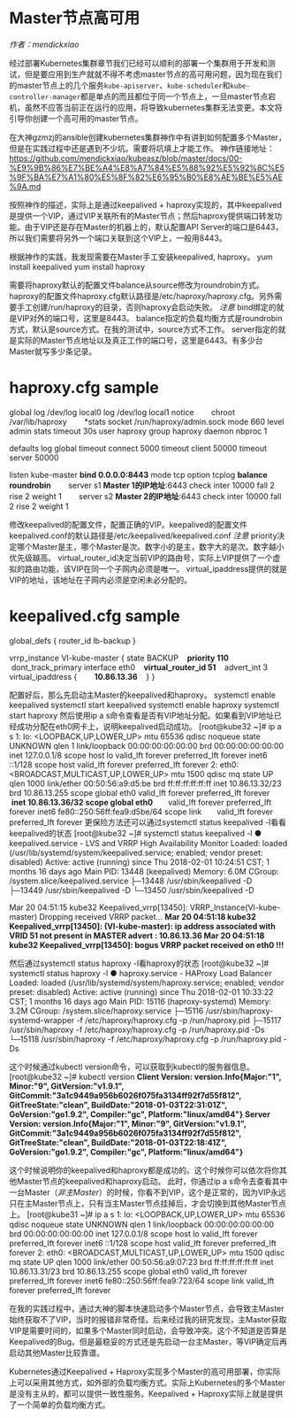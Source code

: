 # Master节点高可用
*作者：mendickxiao*

经过部署Kubernetes集群章节我们已经可以顺利的部署一个集群用于开发和测试，但是要应用到生产就就不得不考虑master节点的高可用问题，因为现在我们的master节点上的几个服务`kube-apiserver`、`kube-scheduler`和`kube-controller-manager`都是单点的而且都位于同一个节点上，一旦master节点宕机，虽然不应答当前正在运行的应用，将导致kubernetes集群无法变更。本文将引导你创建一个高可用的master节点。

在大神gzmzj的ansible创建kubernetes集群神作中有讲到如何配置多个Master，但是在实践过程中还是遇到不少坑。需要将坑填上才能工作。
神作链接地址：https://github.com/mendickxiao/kubeasz/blob/master/docs/00-%E9%9B%86%E7%BE%A4%E8%A7%84%E5%88%92%E5%92%8C%E5%9F%BA%E7%A1%80%E5%8F%82%E6%95%B0%E8%AE%BE%E5%AE%9A.md

按照神作的描述，实际上是通过keepalived + haproxy实现的，其中keepalived是提供一个VIP，通过VIP关联所有的Master节点；然后haproxy提供端口转发功能。由于VIP还是存在Master的机器上的，默认配置API Server的端口是6443，所以我们需要将另外一个端口关联到这个VIP上，一般用8443。

根据神作的实践，我发现需要在Master手工安装keepalived, haproxy。
yum install keepalived
yum install haproxy


需要将haproxy默认的配置文件balance从source修改为roundrobin方式。haproxy的配置文件haproxy.cfg默认路径是/etc/haproxy/haproxy.cfg。另外需要手工创建/run/haproxy的目录，否则haproxy会启动失败。
*注意*
bind绑定的就是VIP对外的端口号，这里是8443。
balance指定的负载均衡方式是roundrobin方式，默认是source方式。在我的测试中，source方式不工作。
server指定的就是实际的Master节点地址以及真正工作的端口号，这里是6443。有多少台Master就写多少条记录。

# haproxy.cfg sample
global
        log /dev/log    local0
        log /dev/log    local1 notice
        chroot /var/lib/haproxy
        *stats socket /run/haproxy/admin.sock mode 660 level admin
        stats timeout 30s
        user haproxy
        group haproxy
        daemon
        nbproc 1

defaults
        log     global
        timeout connect 5000
        timeout client  50000
        timeout server  50000

listen kube-master
        **bind 0.0.0.0:8443**
        mode tcp
        option tcplog
        **balance roundrobin**
        server s1 **Master 1的IP地址**:6443  check inter 10000 fall 2 rise 2 weight 1
        server s2 **Master 2的IP地址**:6443  check inter 10000 fall 2 rise 2 weight 1

修改keepalived的配置文件，配置正确的VIP。keepalived的配置文件keepalived.conf的默认路径是/etc/keepalived/keepalived.conf
*注意*
priority决定哪个Master是主，哪个Master是次。数字小的是主，数字大的是次。数字越小优先级越高。
virtual_router_id决定当前VIP的路由号，实际上VIP提供了一个虚拟的路由功能，该VIP在同一个子网内必须是唯一。
virtual_ipaddress提供的就是VIP的地址，该地址在子网内必须是空闲未必分配的。

# keepalived.cfg sample

global_defs {
    router_id lb-backup
}

vrrp_instance VI-kube-master {
    state BACKUP
    **priority 110**
    dont_track_primary
    interface eth0
    **virtual_router_id 51**
    advert_int 3
    virtual_ipaddress {
        **10.86.13.36**
    }
}

配置好后，那么先启动主Master的keepalived和haproxy。
systemctl enable keepalived
systemctl start keepalived
systemctl enable haproxy
systemctl start haproxy
然后使用ip a s命令查看是否有VIP地址分配。如果看到VIP地址已经成功分配在eth0网卡上，说明keepalived启动成功。
[root@kube32 ~]# ip a s
1: lo: <LOOPBACK,UP,LOWER_UP> mtu 65536 qdisc noqueue state UNKNOWN qlen 1
    link/loopback 00:00:00:00:00:00 brd 00:00:00:00:00:00
    inet 127.0.0.1/8 scope host lo
       valid_lft forever preferred_lft forever
    inet6 ::1/128 scope host
       valid_lft forever preferred_lft forever
2: eth0: <BROADCAST,MULTICAST,UP,LOWER_UP> mtu 1500 qdisc mq state UP qlen 1000
    link/ether 00:50:56:a9:d5:be brd ff:ff:ff:ff:ff:ff
    inet 10.86.13.32/23 brd 10.86.13.255 scope global eth0
       valid_lft forever preferred_lft forever
    **inet 10.86.13.36/32 scope global eth0**
       valid_lft forever preferred_lft forever
    inet6 fe80::250:56ff:fea9:d5be/64 scope link
       valid_lft forever preferred_lft forever
更保险方法还可以通过systemctl status keepalived -l看看keepalived的状态
[root@kube32 ~]# systemctl status keepalived -l
● keepalived.service - LVS and VRRP High Availability Monitor
   Loaded: loaded (/usr/lib/systemd/system/keepalived.service; enabled; vendor preset: disabled)
   Active: active (running) since Thu 2018-02-01 10:24:51 CST; 1 months 16 days ago
 Main PID: 13448 (keepalived)
   Memory: 6.0M
   CGroup: /system.slice/keepalived.service
           ├─13448 /usr/sbin/keepalived -D
           ├─13449 /usr/sbin/keepalived -D
           └─13450 /usr/sbin/keepalived -D

Mar 20 04:51:15 kube32 Keepalived_vrrp[13450]: VRRP_Instance(VI-kube-master) Dropping received VRRP packet...
**Mar 20 04:51:18 kube32 Keepalived_vrrp[13450]: (VI-kube-master): ip address associated with VRID 51 not present in MASTER advert : 10.86.13.36
Mar 20 04:51:18 kube32 Keepalived_vrrp[13450]: bogus VRRP packet received on eth0 !!!**

然后通过systemctl status haproxy -l看haproxy的状态
[root@kube32 ~]# systemctl status haproxy -l
● haproxy.service - HAProxy Load Balancer
   Loaded: loaded (/usr/lib/systemd/system/haproxy.service; enabled; vendor preset: disabled)
   Active: active (running) since Thu 2018-02-01 10:33:22 CST; 1 months 16 days ago
 Main PID: 15116 (haproxy-systemd)
   Memory: 3.2M
   CGroup: /system.slice/haproxy.service
           ├─15116 /usr/sbin/haproxy-systemd-wrapper -f /etc/haproxy/haproxy.cfg -p /run/haproxy.pid
           ├─15117 /usr/sbin/haproxy -f /etc/haproxy/haproxy.cfg -p /run/haproxy.pid -Ds
           └─15118 /usr/sbin/haproxy -f /etc/haproxy/haproxy.cfg -p /run/haproxy.pid -Ds

这个时候通过kubectl version命令，可以获取到kubectl的服务器信息。
[root@kube32 ~]# kubectl version
**Client Version: version.Info{Major:"1", Minor:"9", GitVersion:"v1.9.1", GitCommit:"3a1c9449a956b6026f075fa3134ff92f7d55f812", GitTreeState:"clean", BuildDate:"2018-01-03T22:31:01Z", GoVersion:"go1.9.2", Compiler:"gc", Platform:"linux/amd64"}
Server Version: version.Info{Major:"1", Minor:"9", GitVersion:"v1.9.1", GitCommit:"3a1c9449a956b6026f075fa3134ff92f7d55f812", GitTreeState:"clean", BuildDate:"2018-01-03T22:18:41Z", GoVersion:"go1.9.2", Compiler:"gc", Platform:"linux/amd64"}**

这个时候说明你的keepalived和haproxy都是成功的。这个时候你可以依次将你其他Master节点的keepalived和haproxy启动。
此时，你通过ip a s命令去查看其中一台Master（*非主Master*）的时候，你看不到VIP，这个是正常的，因为VIP永远只在主Master节点上，只有当主Master节点挂掉后，才会切换到其他Master节点上。
[root@kube31 ~]# ip a s
1: lo: <LOOPBACK,UP,LOWER_UP> mtu 65536 qdisc noqueue state UNKNOWN qlen 1
    link/loopback 00:00:00:00:00:00 brd 00:00:00:00:00:00
    inet 127.0.0.1/8 scope host lo
       valid_lft forever preferred_lft forever
    inet6 ::1/128 scope host
       valid_lft forever preferred_lft forever
2: eth0: <BROADCAST,MULTICAST,UP,LOWER_UP> mtu 1500 qdisc mq state UP qlen 1000
    link/ether 00:50:56:a9:07:23 brd ff:ff:ff:ff:ff:ff
    inet 10.86.13.31/23 brd 10.86.13.255 scope global eth0
       valid_lft forever preferred_lft forever
    inet6 fe80::250:56ff:fea9:723/64 scope link
       valid_lft forever preferred_lft forever

在我的实践过程中，通过大神的脚本快速启动多个Master节点，会导致主Master始终获取不了VIP，当时的报错非常奇怪。后来经过我的研究发现，主Master获取VIP是需要时间的，如果多个Master同时启动，会导致冲突。这个不知道是否算是Keepalived的Bug。但是最稳妥的方式还是先启动一台主Master，等VIP确定后再启动其他Master比较靠谱。

Kubernetes通过Keepalived + Haproxy实现多个Master的高可用部署，你实际上可以采用其他方式，如外部的负载均衡方式。实际上Kubernetes的多个Master是没有主从的，都可以提供一致性服务。Keepalived + Haproxy实际上就是提供了一个简单的负载均衡方式。

